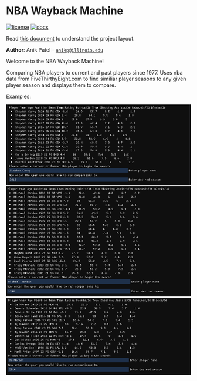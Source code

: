 # NBA Wayback Machine

[![license](https://img.shields.io/badge/license-MIT-green)](LICENSE)
[![docs](https://img.shields.io/badge/docs-yes-brightgreen)](docs/README.md)

Read [this document](https://cliutils.gitlab.io/modern-cmake/chapters/basics/structure.html) to understand the project
layout.

**Author**: Anik Patel - [`anikp@illinois.edu`](mailto:example@illinois.edu)

Welcome to the NBA Wayback Machine!

Comparing NBA players to current and past players since 1977. Uses nba data from FiveThirthyEight.com to find similiar player seasons to any given player season and displays them to compare.

Examples:

![Stephen Curry 2016](https://github.com/Treys21/NBA-Wayback-Machine/blob/master/stephen%20curry%202016.PNG)
![Micheal Jordan 1996](https://github.com/Treys21/NBA-Wayback-Machine/blob/master/Michael%20Jordan.PNG)
![Ja Morant 2020](https://github.com/Treys21/NBA-Wayback-Machine/blob/master/Ja%20Morant.PNG)
